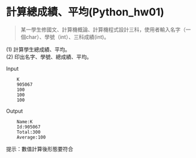 # 計算總成績、平均(Python_hw01)



> 某一學生修國文、計算機概論、計算機程式設計三科，使用者輸入名字（一個char）、學號（int）、三科成績(int)。 

(1) 計算學生總成績、平均。  
(2) 印出名字、學號、總成績、平均。 

Input 

        K  
        905067  
        100  
        100  
        100


Output 

        Name:K  
        Id:905067   
        Total:300   
        Average:100  
        
   提示：數值計算後形態要符合